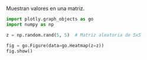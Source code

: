 Muestran valores en una matriz.

```python
import plotly.graph_objects as go
import numpy as np

z = np.random.rand(5, 5)  # Matriz aleatoria de 5x5

fig = go.Figure(data=go.Heatmap(z=z))
fig.show()
```